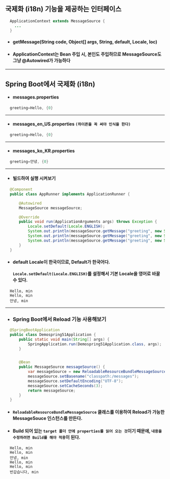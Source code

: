 ## 국제화 (i18n) 기능을 제공하는 인터페이스
``` java
  ApplicationContext extends MessageSource {
    ...
  }
```
- #### getMessage(String code, Object[] args, String, default, Locale, loc)
- #### ApplicationContext는 Bean 주입 시, 본인도 주입하므로 MessageSource도 그냥 @Autowired가 가능하다
--------
## Spring Boot에서 국제화 (i18n)
  - #### messages.properties
  ``` java
    greeting=Hello, {0}
  ```
  -------
  - #### messages_en_US.properties `(하이픈을 꼭 써야 인식을 한다)`
  ``` java
    greeting=Hello, {0}
  ```
  --------
  - #### messages_ko_KR.properties
  ``` java
    greeting=안녕, {0}
  ```
  -----------
  - #### 빌드하여 실행 시켜보기
  ``` java
    @Component
    public class AppRunner implements ApplicationRunner {

        @Autowired
        MessageSource messageSource;

        @Override
        public void run(ApplicationArguments args) throws Exception {
            Locale.setDefault(Locale.ENGLISH);
            System.out.println(messageSource.getMessage("greeting", new String[]{"min"}, Locale.getDefault()));
            System.out.println(messageSource.getMessage("greeting", new String[]{"min"}, Locale.ENGLISH));
            System.out.println(messageSource.getMessage("greeting", new String[]{"min"}, Locale.KOREA));
        }
    }
  ```
  - #### default Locale이 한국이므로, Default가 한국어다. <br><br> `Locale.setDefault(Locale.ENGLISH)`를 설정해서 기본 Locale을 영어로 바꿀 수 있다.
  ```
    Hello, min
    Hello, min
    안녕, min
  ```
  -------------
  - ### Spring Boot에서 Reload 기능 사용해보기
  ``` java
    @SpringBootApplication
    public class Demospring51Application {
        public static void main(String[] args) {
            SpringApplication.run(Demospring51Application.class, args);
        }


        @Bean
        public MessageSource messageSource() {
            var messageSource = new ReloadableResourceBundleMessageSource();
            messageSource.setBasename("classpath:/messages");
            messageSource.setDefaultEncoding("UTF-8");
            messageSource.setCacheSeconds(3);
            return messageSource;
        }
    }
  ```
  - #### `ReloadableResourceBundleMessageSource` 클래스를 이용하여 Reload가 가능한 MessageSouce 인스턴스를 만든다.
  - #### Build 되어 있는 `target 폴더 안에 properties를 읽어 오는 것`이기 때문에, `내용을 수정하려면 Build를 해야 적용`이 된다.
  ```
    Hello, min
    Hello, min
    안녕, min
    Hello, min
    Hello, min
    반갑습니다, min
  ```

